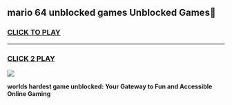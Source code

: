 
## mario 64 unblocked games Unblocked Games👋
<h3>
<a href="https://premium.freeplayer.one?title=mario_64_unblocked_games&ref=16F">CLICK TO PLAY</a></h3>
<hr>

<h3>
<a href="https://premium.freeplayer.one?title=mario_64_unblocked_games&ref=16F">CLICK 2 PLAY</a>
  
</h3>

<a href="https://premium.freeplayer.one?title=mario_64_unblocked_games&ref=16F/"><img src="https://clearcache.store/games.png"></a>


**worlds hardest game unblocked: Your Gateway to Fun and Accessible Online Gaming**
